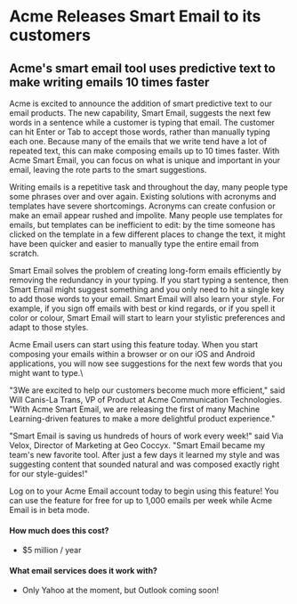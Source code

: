 # Acme Releases Smart Email to its customers

## Acme's smart email tool uses predictive text to make writing emails 10 times faster

Acme is excited to announce the addition of smart predictive text to our email products. The new capability, Smart Email, suggests the next few words in a sentence while a customer is typing that email. The customer can hit Enter or Tab to accept those words, rather than manually typing each one. Because many of the emails that we write tend have a lot of repeated text, this can make composing emails up to 10 times faster. With Acme Smart Email, you can focus on what is unique and important in your email, leaving the rote parts to the smart suggestions.

Writing emails is a repetitive task and throughout the day, many people type some phrases over and over again. Existing solutions with acronyms and templates have severe shortcomings. Acronyms can create confusion or make an email appear rushed and impolite. Many people use templates for emails, but templates can be inefficient to edit: by the time someone has clicked on the template in a few different places to change the text, it might have been quicker and easier to manually type the entire email from scratch.

Smart Email solves the problem of creating long-form emails efficiently by removing the redundancy in your typing. If you start typing a sentence, then Smart Email might suggest something and you only need to hit a single key to add those words to your email. Smart Email will also learn your style. For example, if you sign off emails with best or kind regards, or if you spell it color or colour, Smart Email will start to learn your stylistic preferences and adapt to those styles.

Acme Email users can start using this feature today. When you start composing your emails within a browser or on our iOS and Android applications, you will now see suggestions for the next few words that you might want to type.\

"3We are excited to help our customers become much more efficient," said Will Canis-La Trans, VP of Product at Acme Communication Technologies. "With Acme Smart Email, we are releasing the first of many Machine Learning-driven features to make a more delightful product experience."

"Smart Email is saving us hundreds of hours of work every week!" said Via Velox, Director of Marketing at Geo Coccyx. "Smart Email became my team's new favorite tool. After just a few days it learned my style and was suggesting content that sounded natural and was composed exactly right for our style-guides!"

Log on to your Acme Email account today to begin using this feature! You can use the feature for free for up to 1,000 emails per week while Acme Email is in beta mode.


#### How much does this cost? 
* $5 million / year

#### What email services does it work with? 
* Only Yahoo at the moment, but Outlook coming soon!